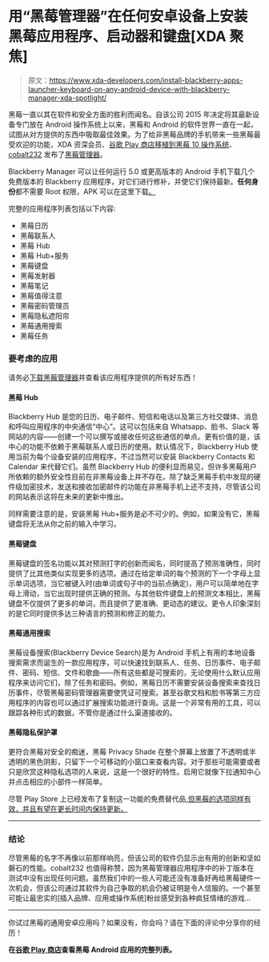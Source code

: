 # 用“黑莓管理器”在任何安卓设备上安装黑莓应用程序、启动器和键盘[XDA 聚焦]

> 原文：<https://www.xda-developers.com/install-blackberry-apps-launcher-keyboard-on-any-android-device-with-blackberry-manager-xda-spotlight/>

黑莓一直以其在软件和安全方面的胜利而闻名。自该公司 2015 年决定将其最新设备专门放在 Android 操作系统上以来，黑莓和 Android 的软件世界一直在一起，试图从对方提供的东西中吸取最佳效果。为了给非黑莓品牌的手机带来一些黑莓最受欢迎的功能，XDA 资深会员、[谷歌 Play 商店移植到黑莓 10 操作系统](http://forums.crackberry.com/blackberry-10-os-f269/cobalts-official-google-apps-landing-page-965257/)、 [cobalt232](https://forum.xda-developers.com/member.php?u=6001224) 发布了[黑莓管理器](https://forum.xda-developers.com/android/apps-games/run-blackberry-priv-apps-android-device-t3312797)。

Blackberry Manager 可以让任何运行 5.0 或更高版本的 Android 手机下载几个免费版本的 Blackberry 应用程序，对它们进行修补，并使它们保持最新。**任何身份**都不需要 Root 权限，APK 可以在这里下载[。](http://cobalt232.github.io/blackberrymanager/)

完整的应用程序列表包括以下内容:

*   黑莓日历
*   黑莓联系人
*   黑莓 Hub
*   黑莓 Hub+服务
*   黑莓键盘
*   黑莓发射器
*   黑莓笔记
*   黑莓值得注意
*   黑莓密码管理员
*   黑莓隐私遮阳帘
*   黑莓通用搜索
*   黑莓任务

### **要考虑的应用**

请务必[下载黑莓管理器](http://cobalt232.github.io/blackberrymanager/)并查看该应用程序提供的所有好东西！

#### **黑莓 Hub**

Blackberry Hub 是您的日历、电子邮件、短信和电话以及第三方社交媒体、消息和呼叫应用程序的中央通信“中心”。这可以包括来自 Whatsapp、脸书、Slack 等网站的内容——创建一个可以撰写或接收任何这些通信的单点。更有价值的是，该中心的功能不依赖于黑莓联系人或日历的使用。默认情况下，Blackberry Hub 使用当前为每个设备安装的应用程序，不过当然可以安装 Blackberry Contacts 和 Calendar 来代替它们。虽然 Blackberry Hub 的便利显而易见，但许多黑莓用户所依赖的额外安全性目前在非黑莓设备上并不存在。除了缺乏黑莓手机中发现的硬件级加密技术，发送和接收加密邮件的功能在非黑莓手机上还不支持，尽管该公司的网站表示这将在未来的更新中推出。

同样需要注意的是，安装黑莓 Hub+服务是必不可少的。例如，如果没有它，黑莓键盘将无法从你之前的输入中学习。

#### **黑莓键盘**

黑莓键盘的签名功能以其对预测打字的创新而闻名，同时提高了预测准确性，同时提供了比其他类似实现更多的选项。通过在给定单词的每个预测的下一个字母上显示单词选项，当它被键入时(由单词或句子中的当前点确定)，用户可以简单地在字母上滑动，当它出现时提供正确的预测。与其他软件键盘上的预测文本相比，黑莓键盘不仅提供了更多的单词，而且提供了更准确、更动态的建议。更令人印象深刻的是它同时提供多达三种语言的预测和修正的能力。

#### **黑莓通用搜索**

黑莓设备搜索(Blackberry Device Search)是为 Android 手机上有用的本地设备搜索需求而诞生的一款应用程序，可以快速找到联系人、任务、日历事件、电子邮件、密码、短信、文件和歌曲——所有这些都是可搜索的，无论使用什么默认应用程序来访问它们，除了任务和密码。例如，黑莓日历不需要安装设备搜索来查找日历事件，尽管黑莓密码管理器需要使凭证可搜索。甚至谷歌文档和脸书等第三方应用程序的内容也可以通过扩展搜索功能进行查询。这是一个非常有用的工具，可以跟踪各种形式的数据，不管你是通过什么渠道接收的。

#### **黑莓隐私保护罩**

更符合黑莓对安全的痴迷，黑莓 Privacy Shade 在整个屏幕上放置了不透明或半透明的黑色阴影，只留下一个可移动的小窗口来查看内容。对于那些可能需要或者只是欣赏这种隐私选项的人来说，这是一个很好的特性。启用它就像下拉通知中心并点击相应的小部件一样简单。

尽管 Play Store 上已经发布了复制这一功能的免费替代品[,但黑莓的选项同样有效，并且有望在更长时间内保持更新。](https://play.google.com/store/apps/details?id=com.sand5.privacyscreen)

* * *

### **结论**

尽管黑莓的名字不再像以前那样响亮，但该公司的软件仍显示出有用的创新和坚如磐石的性能。cobalt232 也值得称赞，因为黑莓管理器应用程序中的补丁版本在测试中没有出现任何问题。虽然我们中的一些人可能还没有准备好再给黑莓硬件一次机会，但该公司通过其软件为自己争取的机会仍被证明是令人信服的。一个甚至可能让最忠实的[插入品牌、应用或操作系统]粉丝感受到各种疯狂情绪的游戏...

* * *

你试过黑莓的通用安卓应用吗？如果没有，你会吗？请在下面的评论中分享你的经历！

**在[谷歌 Play 商店](https://play.google.com/store/apps/developer?id=BlackBerry+Limited)查看黑莓 Android 应用的完整列表。**